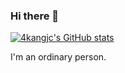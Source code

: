 ### Hi there 👋
[![4kangjc's GitHub stats](https://github-readme-stats.vercel.app/api?username=4kangjc&show_icons=true&theme=transparent)](https://github.com/4kangjc/4kangjc)

I'm an ordinary person.

<!--
**4kangjc/4kangjc** is a ✨ _special_ ✨ repository because its `README.md` (this file) appears on your GitHub profile.

Here are some ideas to get you started:

- 🔭 I’m currently working on ...
- 🌱 I’m currently learning ...
- 👯 I’m looking to collaborate on ...
- 🤔 I’m looking for help with ...
- 💬 Ask me about ...
- 📫 How to reach me: ...
- 😄 Pronouns: ...
- ⚡ Fun fact: ...
-->
